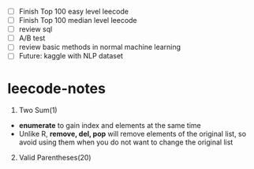 - [ ] Finish Top 100 easy level leecode
- [ ] Finish Top 100 median level leecode
- [ ] review sql
- [ ] A/B test
- [ ] review basic methods in normal machine learning
- [ ] Future: kaggle with NLP dataset

# leecode-notes

1. Two Sum(1)
- **enumerate** to gain index and elements at the same time
- Unlike R, **remove, del, pop** will remove elements of the original list, so avoid using them when you do not want to change the original list

2. Valid Parentheses(20)
